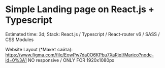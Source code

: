 # Simple Landing page on React.js + Typescript

Estimated time: 3d;
Stack: React.js / Typescript / React-router v6 / SASS / CSS Modules

Website Layout (*Макет сайта): https://www.figma.com/file/EowPw7da0O6KPbu7XaRjqI/Marico?node-id=0%3A1
NO responsive / ONLY FOR 1920x1080px
